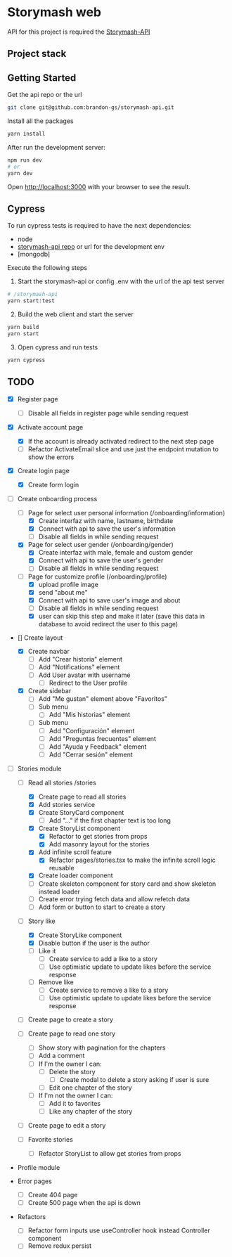 # Storymash web

API for this project is required the [Storymash-API](https://github.com/brandon-gs/storymash-api)

## Project stack

## Getting Started

Get the api repo or the url

```bash
git clone git@github.com:brandon-gs/storymash-api.git
```

Install all the packages

```bash
yarn install
```

After run the development server:

```bash
npm run dev
# or
yarn dev
```

Open [http://localhost:3000](http://localhost:3000) with your browser to see the result.

## Cypress

To run cypress tests is required to have the next dependencies:

- node
- [storymash-api repo](https://github.com/brandon-gs/storymash-api) or url for the development env
- [mongodb]

Execute the following steps

1. Start the storymash-api or config .env with the url of the api test server

```bash
# /storymash-api
yarn start:test
```

2. Build the web client and start the server

```bash
yarn build
yarn start
```

3. Open cypress and run tests

```bash
yarn cypress
```

## TODO

- [x] Register page

  - [ ] Disable all fields in register page while sending request

- [x] Activate account page

  - [x] If the account is already activated redirect to the next step page
  - [ ] Refactor ActivateEmail slice and use just the endpoint mutation to show the errors

- [x] Create login page

  - [x] Create form login

- [ ] Create onboarding process

  - [ ] Page for select user personal information (/onboarding/information)
    - [x] Create interfaz with name, lastname, birthdate
    - [x] Connect with api to save the user's information
    - [ ] Disable all fields in while sending request
  - [x] Page for select user gender (/onboarding/gender)
    - [x] Create interfaz with male, female and custom gender
    - [x] Connect with api to save the user's gender
    - [ ] Disable all fields in while sending request
  - [ ] Page for customize profile (/onboarding/profile)
    - [x] upload profile image
    - [x] send "about me"
    - [x] Connect with api to save user's image and about
    - [ ] Disable all fields in while sending request
    - [x] user can skip this step and make it later (save this data in database to avoid redirect the user to this page)

- [] Create layout

  - [x] Create navbar
    - [ ] Add "Crear historia" element
    - [ ] Add "Notifications" element
    - [ ] Add User avatar with username
      - [ ] Redirect to the User profile
  - [x] Create sidebar
    - [ ] Add "Me gustan" element above "Favoritos"
    - [ ] Sub menu
      - [ ] Add "Mis historias" element
    - [ ] Sub menu
      - [ ] Add "Configuración" element
      - [ ] Add "Preguntas frecuentes" element
      - [ ] Add "Ayuda y Feedback" element
      - [ ] Add "Cerrar sesión" element

- [ ] Stories module

  - [ ] Read all stories /stories

    - [x] Create page to read all stories
    - [x] Add stories service
    - [x] Create StoryCard component
      - [ ] Add "..." if the first chapter text is too long
    - [x] Create StoryList component
      - [x] Refactor to get stories from props
      - [x] Add masonry layout for the stories
    - [x] Add infinite scroll feature
      - [x] Refactor pages/stories.tsx to make the infinite scroll logic reusable
    - [x] Create loader component
    - [ ] Create skeleton component for story card and show skeleton instead loader
    - [ ] Create error trying fetch data and allow refetch data
    - [ ] Add form or button to start to create a story

  - [ ] Story like

    - [x] Create StoryLike component
    - [x] Disable button if the user is the author
    - [ ] Like it
      - [ ] Create service to add a like to a story
      - [ ] Use optimistic update to update likes before the service response
    - [ ] Remove like
      - [ ] Create service to remove a like to a story
      - [ ] Use optimistic update to update likes before the service response

  - [ ] Create page to create a story
  - [ ] Create page to read one story
    - [ ] Show story with pagination for the chapters
    - [ ] Add a comment
    - [ ] If I'm the owner I can:
      - [ ] Delete the story
        - [ ] Create modal to delete a story asking if user is sure
      - [ ] Edit one chapter of the story
    - [ ] If I'm not the owner I can:
      - [ ] Add it to favorites
      - [ ] Like any chapter of the story
  - [ ] Create page to edit a story
  - [ ] Favorite stories
    - [ ] Refactor StoryList to allow get stories from props

- Profile module

- Error pages

  - [ ] Create 404 page
  - [ ] Create 500 page when the api is down

- Refactors
  - [ ] Refactor form inputs use useController hook instead Controller component
  - [ ] Remove redux persist
